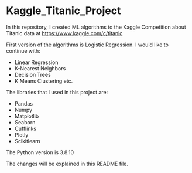 # Kaggle_Titanic_Project
In this repository, I created ML algorithms to the Kaggle Competition about Titanic data at https://www.kaggle.com/c/titanic

First version of the algorithms is Logistic Regression. I would like to continue with:
- Linear Regression
- K-Nearest Neighbors
- Decision Trees
- K Means Clustering
etc.

The libraries that I used in this project are:
- Pandas
- Numpy
- Matplotlib
- Seaborn
- Cufflinks
- Plotly
- Scikitlearn

 The Python version is 3.8.10
 
 The changes will be explained in this README file.
